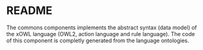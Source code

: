 # README #

The commons components implements the abstract syntax (data model) of the xOWL language (OWL2, action language and rule language).
The code of this component is completly generated from the language ontologies.
